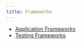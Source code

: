 ```yaml
---
title: Frameworks
---
```

* [Application Frameworks](Application-Frameworks)
* [Testing Frameworks](Testing-Frameworks)